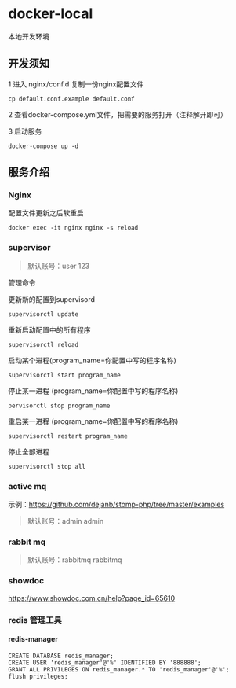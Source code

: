 # docker-local
本地开发环境



## 开发须知

1 进入 nginx/conf.d 复制一份nginx配置文件
```
cp default.conf.example default.conf
```

2 查看docker-compose.yml文件，把需要的服务打开（注释解开即可）

3 启动服务
```
docker-compose up -d
```


## 服务介绍

### Nginx

配置文件更新之后软重启
```
docker exec -it nginx nginx -s reload
```

### supervisor

> 默认账号：user	123

管理命令

更新新的配置到supervisord
```
supervisorctl update
```

重新启动配置中的所有程序
```
supervisorctl reload
```

启动某个进程(program_name=你配置中写的程序名称)
```
supervisorctl start program_name
```

停止某一进程 (program_name=你配置中写的程序名称)
```
pervisorctl stop program_name
```

重启某一进程 (program_name=你配置中写的程序名称)
```
supervisorctl restart program_name
```

停止全部进程
```
supervisorctl stop all
```

### active mq
示例：https://github.com/dejanb/stomp-php/tree/master/examples
> 默认账号：admin	admin

### rabbit mq
> 默认账号：rabbitmq  rabbitmq


### showdoc
https://www.showdoc.com.cn/help?page_id=65610

### redis 管理工具
#### redis-manager

```
CREATE DATABASE redis_manager;
CREATE USER 'redis_manager'@'%' IDENTIFIED BY '888888';
GRANT ALL PRIVILEGES ON redis_manager.* TO 'redis_manager'@'%';
flush privileges;
```
